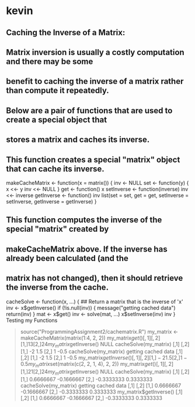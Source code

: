 # kevin
## Caching the Inverse of a Matrix:
## Matrix inversion is usually a costly computation and there may be some 
## benefit to caching the inverse of a matrix rather than compute it repeatedly.
## Below are a pair of functions that are used to create a special object that 
## stores a matrix and caches its inverse.

## This function creates a special "matrix" object that can cache its inverse.

makeCacheMatrix <- function(x = matrix()) {
        inv <- NULL
        set <- function(y) {
                x <<- y
                inv <<- NULL
        }
        get <- function() x
        setInverse <- function(inverse) inv <<- inverse
        getInverse <- function() inv
        list(set = set,
             get = get,
             setInverse = setInverse,
             getInverse = getInverse)
}


## This function computes the inverse of the special "matrix" created by 
## makeCacheMatrix above. If the inverse has already been calculated (and the 
## matrix has not changed), then it should retrieve the inverse from the cache.

cacheSolve <- function(x, ...) {
        ## Return a matrix that is the inverse of 'x'
        inv <- x$getInverse()
        if (!is.null(inv)) {
                message("getting cached data")
                return(inv)
        }
        mat <- x$get()
        inv <- solve(mat, ...)
        x$setInverse(inv)
        inv
}
Testing my Functions
> source("ProgrammingAssignment2/cachematrix.R")
> my_matrix <- makeCacheMatrix(matrix(1:4, 2, 2))
> my_matrix$get()
     [,1] [,2]
[1,]    1    3
[2,]    2    4
> my_matrix$getInverse()
NULL
> cacheSolve(my_matrix)
     [,1] [,2]
[1,]   -2  1.5
[2,]    1 -0.5
> cacheSolve(my_matrix)
getting cached data
     [,1] [,2]
[1,]   -2  1.5
[2,]    1 -0.5
> my_matrix$getInverse()
     [,1] [,2]
[1,]   -2  1.5
[2,]    1 -0.5
> my_matrix$set(matrix(c(2, 2, 1, 4), 2, 2))
> my_matrix$get()
     [,1] [,2]
[1,]    2    1
[2,]    2    4
> my_matrix$getInverse()
NULL
> cacheSolve(my_matrix)
           [,1]       [,2]
[1,]  0.6666667 -0.1666667
[2,] -0.3333333  0.3333333
> cacheSolve(my_matrix)
getting cached data
           [,1]       [,2]
[1,]  0.6666667 -0.1666667
[2,] -0.3333333  0.3333333
> my_matrix$getInverse()
           [,1]       [,2]
[1,]  0.6666667 -0.1666667
[2,] -0.3333333  0.3333333
